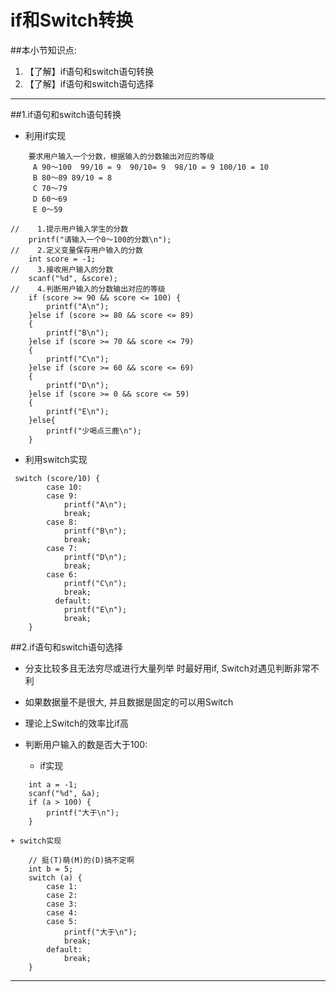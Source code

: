 # if和Switch转换

##本小节知识点:
1. 【了解】if语句和switch语句转换
2. 【了解】if语句和switch语句选择
---

##1.if语句和switch语句转换
- 利用if实现
```
    要求用户输入一个分数，根据输入的分数输出对应的等级
     A 90～100  99/10 = 9  90/10= 9  98/10 = 9 100/10 = 10
     B 80～89 89/10 = 8
     C 70～79
     D 60～69
     E 0～59
```
```
//    1.提示用户输入学生的分数
    printf("请输入一个0～100的分数\n");
//    2.定义变量保存用户输入的分数
    int score = -1;
//    3.接收用户输入的分数
    scanf("%d", &score);
//    4.判断用户输入的分数输出对应的等级
    if (score >= 90 && score <= 100) {
        printf("A\n");
    }else if (score >= 80 && score <= 89)
    {
        printf("B\n");
    }else if (score >= 70 && score <= 79)
    {
        printf("C\n");
    }else if (score >= 60 && score <= 69)
    {
        printf("D\n");
    }else if (score >= 0 && score <= 59)
    {
        printf("E\n");
    }else{
        printf("少喝点三鹿\n");
    }
```

- 利用switch实现
```
 switch (score/10) {
        case 10:
        case 9:
            printf("A\n");
            break;
        case 8:
            printf("B\n");
            break;
        case 7:
            printf("D\n");
            break;
        case 6:
            printf("C\n");
            break;
          default:
            printf("E\n");
            break;
    }
```

##2.if语句和switch语句选择
- 分支比较多且无法穷尽或进行大量列举 时最好用if, Switch对遇见判断非常不利
- 如果数据量不是很大, 并且数据是固定的可以用Switch
- 理论上Switch的效率比if高

- 判断用户输入的数是否大于100:
    + if实现
```
    int a = -1;
    scanf("%d", &a);
    if (a > 100) {
        printf("大于\n");
    }
```
    + switch实现
```
    // 挺(T)萌(M)的(D)搞不定啊
    int b = 5;
    switch (a) {
        case 1:
        case 2:
        case 3:
        case 4:
        case 5:
            printf("大于\n");
            break;
        default:
            break;
    }
```
---
